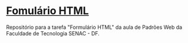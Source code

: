 # [Fomulário HTML](https://nathrds.github.io/tarefa-padroesWeb/)
Repositório para a tarefa "Formulário HTML" da aula de Padrões Web da Faculdade de Tecnologia SENAC - DF.
